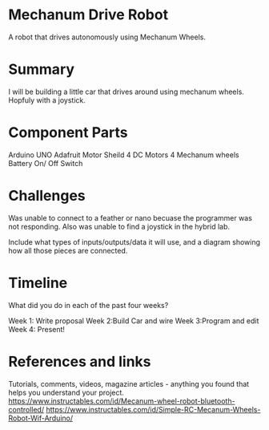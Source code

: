 # Mechanum Drive Robot
A robot that drives autonomously using Mechanum Wheels.

# Summary
I will be building a little car that drives around using mechanum wheels. Hopfuly with a joystick.

# Component Parts
Arduino UNO
Adafruit Motor Sheild
4 DC Motors 
4 Mechanum wheels 
Battery 
On/ Off Switch 

# Challenges
Was unable to connect to a feather or nano becuase the programmer was not responding. Also was unable to find a joystick in the hybrid lab. 

Include what types of inputs/outputs/data it will use, and a diagram showing how all those pieces are connected.

# Timeline
What did you do in each of the past four weeks?

Week 1: Write proposal
Week 2:Build Car and wire
Week 3:Program and edit
Week 4: Present!

# References and links
Tutorials, comments, videos, magazine articles - anything you found that helps you understand your project.
https://www.instructables.com/id/Mecanum-wheel-robot-bluetooth-controlled/
https://www.instructables.com/id/Simple-RC-Mecanum-Wheels-Robot-Wif-Arduino/
